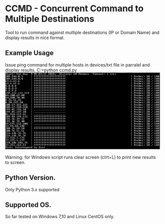 # CCMD - Concurrent Command to Multiple Destinations
Tool to run command against multiple destinations (IP or Domain Name) and display results in nice format. 

## Example Usage
Issue ping command for multiple hosts in devices/txt file in parralel and display results.
C:\>python ccmd.py
<img src="winExample.jpg">

Warning: for Windows script runs clear screen (ctrt+L) to print new results to screen.

## Python Version.
Only Python 3.x supported

## Supported OS.
So far tested on Windows 7,10 and Linux CentOS only.
